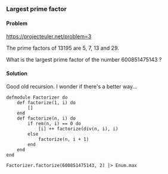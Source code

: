 ### Largest prime factor

#### Problem

https://projecteuler.net/problem=3

The prime factors of 13195 are 5, 7, 13 and 29.

What is the largest prime factor of the number 600851475143 ?

#### Solution

Good old recursion. I wonder if there's a better way...

```
defmodule Factorizer do
    def factorize(1, i) do
        []
    end
    def factorize(n, i) do
        if rem(n, i) == 0 do
            [i] ++ factorize(div(n, i), i)
        else
            factorize(n, i + 1)
        end
    end
end

Factorizer.factorize(600851475143, 2) |> Enum.max
```